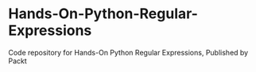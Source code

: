 # Hands-On-Python-Regular-Expressions
Code repository for Hands-On Python Regular Expressions, Published by Packt
